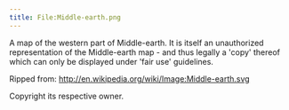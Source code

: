 ```yaml
---
title: File:Middle-earth.png
---
```


A map of the western part of Middle-earth. It is itself an unauthorized
representation of the Middle-earth map - and thus legally a 'copy'
thereof which can only be displayed under 'fair use' guidelines.

Ripped from: <http://en.wikipedia.org/wiki/Image:Middle-earth.svg>

Copyright its respective owner.